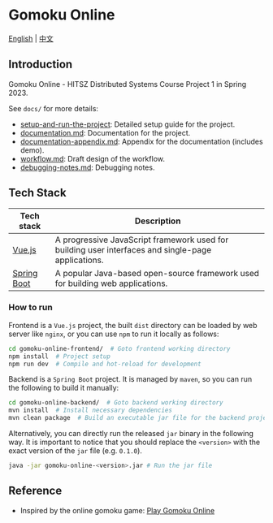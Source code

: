 # Gomoku Online

[English](./README.md) | [中文](./README_zh.md)

## Introduction

Gomoku Online - HITSZ Distributed Systems Course Project 1 in Spring 2023.

See `docs/` for more details:

- [setup-and-run-the-project](docs/setup-and-run-the-project.md): Detailed setup guide for the project.
- [documentation.md](docs/documentation.md): Documentation for the project.
- [documentation-appendix.md](docs/documentation-appendix.md): Appendix for the documentation (includes demo).
- [workflow.md](docs/workflow.md): Draft design of the workflow.
- [debugging-notes.md](docs/debugging-notes.md): Debugging notes.

## Tech Stack

| Tech stack                                            | Description                                                                                        |
| ----------------------------------------------------- | -------------------------------------------------------------------------------------------------- |
| [Vue.js](https://vuejs.org/)                          | A progressive JavaScript framework used for building user interfaces and single-page applications. |
| [Spring Boot](https://spring.io/projects/spring-boot) | A popular Java-based open-source framework used for building web applications.                     |

<!-- | [Mybatis](https://mybatis.org/mybatis-3/)             | A persistence framework with support for custom SQL, stored procedures and advanced mappings. | -->
<!-- | [MySQL](https://www.mysql.com/)                       | A relational database management system.                                                      | -->

### How to run

Frontend is a `Vue.js` project, the built `dist` directory can be loaded by web server like `nginx`, or you can use `npm` to run it locally as follows:

```sh
cd gomoku-online-frontend/  # Goto frontend working directory
npm install  # Project setup
npm run dev  # Compile and hot-reload for development
```

Backend is a `Spring Boot` project. It is managed by `maven`, so you can run the following to build it manually:

```sh
cd gomoku-online-backend/  # Goto backend working directory
mvn install  # Install necessary dependencies
mvn clean package  # Build an executable jar file for the backend project
```

Alternatively, you can directly run the released `jar` binary in the following way. It is important to notice that you should replace the `<version>` with the exact version of the `jar` file (e.g. `0.1.0`).

```sh
java -jar gomoku-online-<version>.jar # Run the jar file
```

## Reference

- Inspired by the online gomoku game: [Play Gomoku Online](https://gomokuonline.com/)

